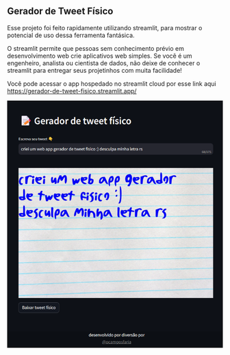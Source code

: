 ## Gerador de Tweet Físico

Esse projeto foi feito rapidamente utilizando streamlit, para mostrar o potencial de uso dessa ferramenta fantásica. 

O streamlit permite que pessoas sem conhecimento prévio em desenvolvimento web crie aplicativos web simples. Se você é um engenheiro, analista ou cientista de dados, não deixe de conhecer o streamlit para entregar seus projetinhos com muita facilidade! 

Você pode acessar o app hospedado no streamlit cloud por esse link aqui https://gerador-de-tweet-fisico.streamlit.app/

![preview](preview.png)
